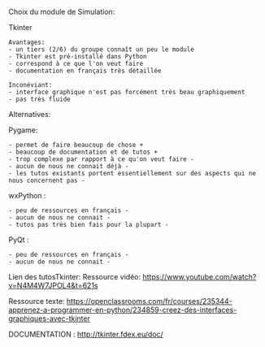 Choix du module de Simulation: 

Tkinter

    Avantages:
    - un tiers (2/6) du groupe connaît un peu le module
    - Tkinter est pré-installé dans Python
    - correspond à ce que l'on veut faire
    - documentation en français très détaillée

    Inconéviant:
    - interface graphique n'est pas forcément très beau graphiquement
    - pas très fluide


Alternatives:

  Pygame:
    
    - permet de faire beaucoup de chose +
    - beaucoup de documentation et de tutos +
    - trop complexe par rapport à ce qu'on veut faire -
    - aucun de nous ne connait déjà -
    - les tutos existants portent essentiellement sur des aspects qui ne nous concernent pas -
  
  wxPython :
 
    - peu de ressources en français -
    - aucun de nous ne connait -
    - tutos pas très bien fais pour la plupart -

  PyQt :
    
    - peu de ressources en français -
    - aucun de nous ne connait -


Lien des tutosTkinter:
Ressource vidéo:
https://www.youtube.com/watch?v=N4M4W7JPOL4&t=621s

Ressource texte:
https://openclassrooms.com/fr/courses/235344-apprenez-a-programmer-en-python/234859-creez-des-interfaces-graphiques-avec-tkinter

DOCUMENTATION :
http://tkinter.fdex.eu/doc/
